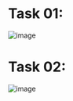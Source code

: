 # Task 01:
![image](https://github.com/user-attachments/assets/9c3329ea-d89a-4f38-aa3d-69f0e8702f5d)

# Task 02:
![image](https://github.com/user-attachments/assets/a3acd88d-f829-4255-a8cd-d584990fc040)
